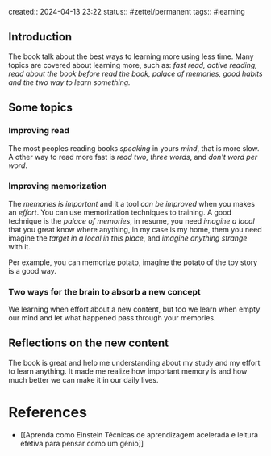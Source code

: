 created:: 2024-04-13 23:22
status:: #zettel/permanent 
tags:: #learning
## Introduction
The book talk about the best ways to learning more using less time. Many topics are covered about learning more, such as: *fast read, active reading, read about the book before read the book, palace of memories, good habits and the two way to learn something.*

## Some topics
### Improving read
The most peoples reading books *speaking* in yours *mind*, that is more slow. A other way to read more fast is *read two, three words*, and *don't word per word*.

### Improving memorization
The *memories is important* and it a tool *can be improved* when you makes an *effort*. You can use memorization techniques to training. A good technique is the *palace of memories*, in resume, you need *imagine a local* that you great know where anything, in my case is my home, them you need imagine the *target in a local in this place*, and *imagine anything strange* with it.

Per example, you can memorize potato, imagine the potato of the toy story is a good way.

### Two ways for the brain to absorb a new concept
We learning when effort about a new content, but too we learn when empty our mind and let what happened pass through your memories.
## Reflections on the new content
The book is great and help me understanding about my study and my effort to learn anything. It made me realize how important memory is and how much better we can make it in our daily lives.


# References
- [[Aprenda como Einstein Técnicas de aprendizagem acelerada e leitura efetiva para pensar como um gênio]]